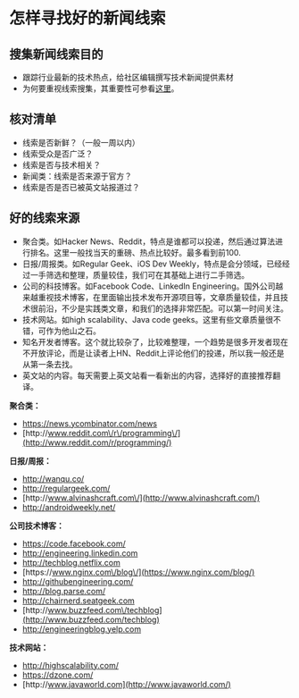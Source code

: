 # 怎样寻找好的新闻线索

## **搜集新闻线索目的**

* 跟踪行业最新的技术热点，给社区编辑撰写技术新闻提供素材
* 为何要重视线索搜集，其重要性可参看[这里](https://tower.im/projects/9f0531fc85e448f2b5cb5179890f8e25/todos/9d7ecefea4eb40a8ab0a6b3f6da8c45c/)。


## **核对清单**

* 线索是否新鲜？（一般一周以内）
* 线索受众是否广泛？
* 线索是否与技术相关？
* 新闻类：线索是否来源于官方？
* 线索是否是否已被英文站报道过？

## **好的线索来源**

* 聚合类。如Hacker News、Reddit，特点是谁都可以投递，然后通过算法进行排名。这里一般找当天的重磅、热点比较好。最多看到前100.
* 日报\/周报类。如Regular Geek、iOS Dev Weekly，特点是会分领域，已经经过一手筛选和整理，质量较佳，我们可在其基础上进行二手筛选。
* 公司的科技博客。如Facebook Code、LinkedIn Engineering。国外公司越来越重视技术博客，在里面输出技术发布开源项目等，文章质量较佳，并且技术很前沿，不少是实践类文章，和我们的选择非常匹配。可以第一时间关注。
* 技术网站。如high scalability、Java code geeks。这里有些文章质量很不错，可作为他山之石。
* 知名开发者博客。这个就比较杂了，比较难整理，一个趋势是很多开发者现在不开放评论，而是让读者上HN、Reddit上评论他们的投递，所以我一般还是从第一条去找。
* 英文站的内容。每天需要上英文站看一看新出的内容，选择好的直接推荐翻译。



**聚合类：**

* [https:\/\/news.ycombinator.com\/news](https://news.ycombinator.com/news)
* [http:\/\/www.reddit.com\/r\/programming\/](http://www.reddit.com/r/programming/)



**日报\/周报：**

* [http:\/\/wanqu.co\/](http://wanqu.co/)
* [http:\/\/regulargeek.com\/](http://regulargeek.com/)
* [http:\/\/www.alvinashcraft.com\/](http://www.alvinashcraft.com/)
* [http:\/\/androidweekly.net\/](http://androidweekly.net/)



**公司技术博客：**

* [https:\/\/code.facebook.com\/](https://code.facebook.com/)
* [http:\/\/engineering.linkedin.com](http://engineering.linkedin.com/)
* [http:\/\/techblog.netflix.com](http://techblog.netflix.com/)
* [https:\/\/www.nginx.com\/blog\/](https://www.nginx.com/blog/)
* [http:\/\/githubengineering.com\/](http://githubengineering.com/)
* [http:\/\/blog.parse.com\/](http://blog.parse.com/)
* [http:\/\/chairnerd.seatgeek.com](http://chairnerd.seatgeek.com/)
* [http:\/\/www.buzzfeed.com\/techblog](http://www.buzzfeed.com/techblog)
* [http:\/\/engineeringblog.yelp.com](http://engineeringblog.yelp.com/)



**技术网站：**

* [http:\/\/highscalability.com\/](http://highscalability.com/)
* [https:\/\/dzone.com\/](https://dzone.com/)
* [http:\/\/www.javaworld.com](http://www.javaworld.com/)

